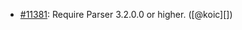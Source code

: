 * [#11381](https://github.com/rubocop/rubocop/pull/11381): Require Parser 3.2.0.0 or higher. ([@koic][])
